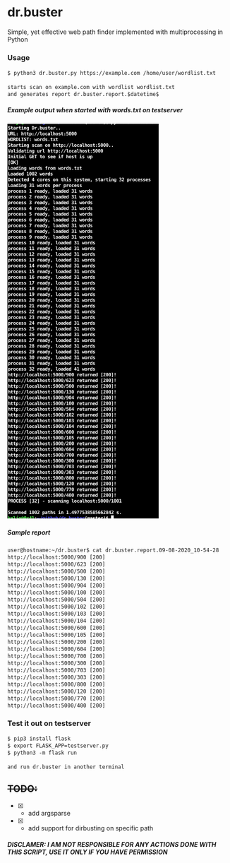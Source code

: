# dr.buster
Simple, yet effective web path finder implemented with multiprocessing in Python


### Usage
```
$ python3 dr.buster.py https://example.com /home/user/wordlist.txt

starts scan on example.com with wordlist wordlist.txt
and generates report dr.buster.report.$datetime$
```

##### Example output when started with words.txt on testserver
![alt text](res/usage.png)

##### Sample report
```
user@hostname:~/dr.buster$ cat dr.buster.report.09-08-2020_10-54-28 
http://localhost:5000/900 [200]
http://localhost:5000/623 [200]
http://localhost:5000/500 [200]
http://localhost:5000/130 [200]
http://localhost:5000/904 [200]
http://localhost:5000/100 [200]
http://localhost:5000/504 [200]
http://localhost:5000/102 [200]
http://localhost:5000/103 [200]
http://localhost:5000/104 [200]
http://localhost:5000/600 [200]
http://localhost:5000/105 [200]
http://localhost:5000/200 [200]
http://localhost:5000/604 [200]
http://localhost:5000/700 [200]
http://localhost:5000/300 [200]
http://localhost:5000/703 [200]
http://localhost:5000/303 [200]
http://localhost:5000/800 [200]
http://localhost:5000/120 [200]
http://localhost:5000/770 [200]
http://localhost:5000/400 [200]
```

### Test it out on testserver
```
$ pip3 install flask
$ export FLASK_APP=testserver.py
$ python3 -m flask run

and run dr.buster in another terminal
```

## ~~TODO:~~
* [x] - add argsparse
* [x] - add support for dirbusting on specific path

##### DISCLAMER: I AM NOT RESPONSIBLE FOR ANY ACTIONS DONE WITH THIS SCRIPT, USE IT ONLY IF YOU HAVE PERMISSION
